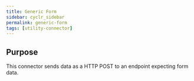 ```yaml
---
title: Generic Form
sidebar: cyclr_sidebar
permalink: generic-form
tags: [utility-connector]
---
```


## Purpose

This connector sends data as a HTTP POST to an endpoint expecting form data.
